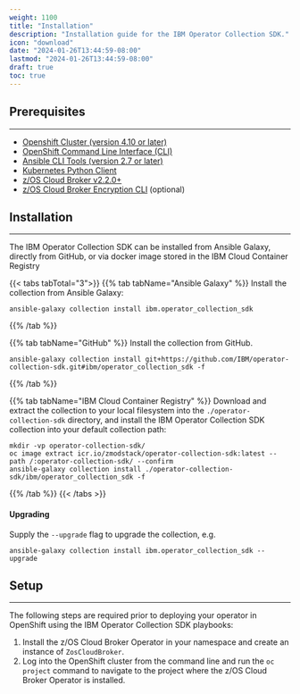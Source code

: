 ```yaml
---
weight: 1100
title: "Installation"
description: "Installation guide for the IBM Operator Collection SDK."
icon: "download"
date: "2024-01-26T13:44:59-08:00"
lastmod: "2024-01-26T13:44:59-08:00"
draft: true
toc: true
---
```


## Prerequisites
---
- [Openshift Cluster (version 4.10 or later)][openshift]
- [OpenShift Command Line Interface (CLI)][openshift-cli]
- [Ansible CLI Tools (version 2.7 or later)][ansible]
- [Kubernetes Python Client][kubernetes]
- [z/OS Cloud Broker v2.2.0+][broker]
- [z/OS Cloud Broker Encryption CLI][cli] (optional)

[openshift]:https://www.redhat.com/en/technologies/cloud-computing/openshift
[openshift-cli]:https://docs.openshift.com/container-platform/4.13/cli_reference/openshift_cli/getting-started-cli.html#cli-installing-cli-web-console_cli-developer-commands
[ansible]:https://docs.ansible.com/ansible/latest/installation_guide/intro_installation.html#pip-install
[cli]:https://www.ibm.com/docs/en/cloud-paks/z-modernization-stack/2023.1?topic=credentials-installing-zoscb-encrypt-cli-tool
[kubernetes]:https://github.com/kubernetes-client/python#installation
[broker]:https://ibm.biz/ibm-zoscb-install


## Installation
---
The IBM Operator Collection SDK can be installed from Ansible Galaxy, directly from GitHub, or via docker image stored in the IBM Cloud Container Registry

{{< tabs tabTotal="3">}}
{{% tab tabName="Ansible Galaxy" %}}
Install the collection from Ansible Galaxy:
```
ansible-galaxy collection install ibm.operator_collection_sdk
```
{{% /tab %}}

{{% tab tabName="GitHub" %}}
Install the collection from GitHub.
```
ansible-galaxy collection install git+https://github.com/IBM/operator-collection-sdk.git#ibm/operator_collection_sdk -f
```
{{% /tab %}}

{{% tab tabName="IBM Cloud Container Registry" %}}
Download and extract the collection to your local filesystem into the `./operator-collection-sdk` directory, and install the IBM Operator Collection SDK collection into your default collection path:

```
mkdir -vp operator-collection-sdk/
oc image extract icr.io/zmodstack/operator-collection-sdk:latest --path /:operator-collection-sdk/ --confirm
ansible-galaxy collection install ./operator-collection-sdk/ibm/operator_collection_sdk -f
```
{{% /tab %}}
{{< /tabs >}}

<!-- ### Ansible Galaxy Installation
Run the following command to install the collection from Ansible Galaxy
```bash
ansible-galaxy collection install ibm.operator_collection_sdk
```

### GitHub Installation
Run the following command to install the collection from GitHub.
```bash
ansible-galaxy collection install git+https://github.com/IBM/operator-collection-sdk.git#ibm/operator_collection_sdk -f
```

### IBM Cloud Container Registry Installation
Run the following commands to download and extract the collection to your local filesystem into the `./operator-collection-sdk` directory, and install the IBM Operator Collection SDK collection into your default collection path:
```bash
mkdir -vp operator-collection-sdk/
oc image extract icr.io/zmodstack/operator-collection-sdk:latest --path /:operator-collection-sdk/ --confirm
ansible-galaxy collection install ./operator-collection-sdk/ibm/operator_collection_sdk -f
``` -->

#### Upgrading
Supply the `--upgrade` flag to upgrade the collection, e.g.
```
ansible-galaxy collection install ibm.operator_collection_sdk --upgrade
```

## Setup
---
The following steps are required prior to deploying your operator in OpenShift using the IBM Operator Collection SDK playbooks:

1. Install the z/OS Cloud Broker Operator in your namespace and create an instance of `ZosCloudBroker`.
2. Log into the OpenShift cluster from the command line and run the `oc project` command to navigate to the project where the z/OS Cloud Broker Operator is installed.